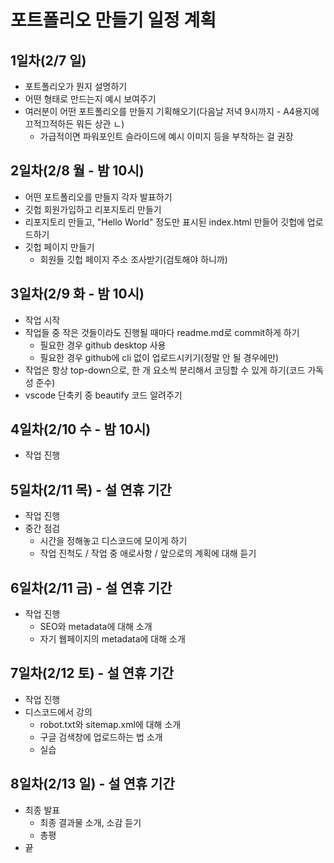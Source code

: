 # 포트폴리오 만들기 일정 계획

## 1일차(2/7 일)

- 포트폴리오가 뭔지 설명하기
- 어떤 형태로 만드는지 예시 보여주기
- 여러분이 어떤 포트폴리오를 만들지 기획해오기(다음날 저녁 9시까지 - A4용지에 끄적끄적하든 뭐든 상관 ㄴ)
  - 가급적이면 파워포인트 슬라이드에 예시 이미지 등을 부착하는 걸 권장

## 2일차(2/8 월 - 밤 10시)

- 어떤 포트폴리오를 만들지 각자 발표하기
- 깃헙 회원가입하고 리포지토리 만들기
- 리포지토리 만들고, "Hello World" 정도만 표시된 index.html 만들어 깃헙에 업로드하기
- 깃헙 페이지 만들기
  - 회원들 깃헙 페이지 주소 조사받기(검토해야 하니까)

## 3일차(2/9 화 - 밤 10시)

- 작업 시작
- 작업들 중 작은 것들이라도 진행될 때마다 readme.md로 commit하게 하기
  - 필요한 경우 github desktop 사용
  - 필요한 경우 github에 cli 없이 업로드시키기(정말 안 될 경우에만)
- 작업은 항상 top-down으로, 한 개 요소씩 분리해서 코딩할 수 있게 하기(코드 가독성 준수)
- vscode 단축키 중 beautify 코드 알려주기

## 4일차(2/10 수 - 밤 10시)

- 작업 진행

## 5일차(2/11 목) - 설 연휴 기간

- 작업 진행
- 중간 점검
  - 시간을 정해놓고 디스코드에 모이게 하기 
  - 작업 진척도 / 작업 중 애로사항 / 앞으로의 계획에 대해 듣기

## 6일차(2/11 금) - 설 연휴 기간

- 작업 진행
  - SEO와 metadata에 대해 소개
  - 자기 웹페이지의 metadata에 대해 소개

## 7일차(2/12 토) - 설 연휴 기간

- 작업 진행
- 디스코드에서 강의
  - robot.txt와 sitemap.xml에 대해 소개
  - 구글 검색창에 업로드하는 법 소개
  - 실습

## 8일차(2/13 일) - 설 연휴 기간

- 최종 발표
  - 최종 결과물 소개, 소감 듣기
  - 총평
- 끝